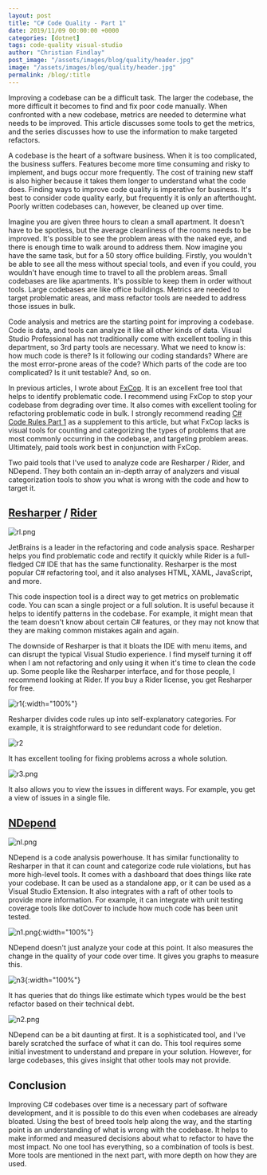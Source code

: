 ```yaml
---
layout: post
title: "C# Code Quality - Part 1"
date: 2019/11/09 00:00:00 +0000
categories: [dotnet]
tags: code-quality visual-studio
author: "Christian Findlay"
post_image: "/assets/images/blog/quality/header.jpg"
image: "/assets/images/blog/quality/header.jpg"
permalink: /blog/:title
---
```


Improving a codebase can be a difficult task. The larger the codebase, the more difficult it becomes to find and fix poor code manually. When confronted with a new codebase, metrics are needed to determine what needs to be improved. This article discusses some tools to get the metrics, and the series discusses how to use the information to make targeted refactors. 

A codebase is the heart of a software business. When it is too complicated, the business suffers. Features become more time consuming and risky to implement, and bugs occur more frequently. The cost of training new staff is also higher because it takes them longer to understand what the code does. Finding ways to improve code quality is imperative for business. It's best to consider code quality early, but frequently it is only an afterthought. Poorly written codebases can, however, be cleaned up over time.

Imagine you are given three hours to clean a small apartment. It doesn't have to be spotless, but the average cleanliness of the rooms needs to be improved. It's possible to see the problem areas with the naked eye, and there is enough time to walk around to address them. Now imagine you have the same task, but for a 50 story office building. Firstly, you wouldn't be able to see all the mess without special tools, and even if you could, you wouldn't have enough time to travel to all the problem areas. Small codebases are like apartments. It's possible to keep them in order without tools. Large codebases are like office buildings. Metrics are needed to target problematic areas, and mass refactor tools are needed to address those issues in bulk. 

Code analysis and metrics are the starting point for improving a codebase. Code is data, and tools can analyze it like all other kinds of data. Visual Studio Professional has not traditionally come with excellent tooling in this department, so 3rd party tools are necessary. What we need to know is: how much code is there? Is it following our coding standards? Where are the most error-prone areas of the code? Which parts of the code are too complicated? Is it unit testable? And, so on. 

In previous articles, I wrote about [FxCop](https://github.com/dotnet/roslyn-analyzers). It is an excellent free tool that helps to identify problematic code. I recommend using FxCop to stop your codebase from degrading over time. It also comes with excellent tooling for refactoring problematic code in bulk. I strongly recommend reading [C# Code Rules Part 1](/c-code-rules-part-1/) as a supplement to this article, but what FxCop lacks is visual tools for counting and categorizing the types of problems that are most commonly occurring in the codebase, and targeting problem areas. Ultimately, paid tools work best in conjunction with FxCop.

Two paid tools that I've used to analyze code are Resharper / Rider, and NDepend. They both contain an in-depth array of analyzers and visual categorization tools to show you what is wrong with the code and how to target it.

[Resharper](https://www.jetbrains.com/resharper/) / [Rider](https://www.jetbrains.com/rider/)
---------------------------------------------------------------------------------------------

![rl.png](/assets/images/blog/quality/rl.png)

JetBrains is a leader in the refactoring and code analysis space. Resharper helps you find problematic code and rectify it quickly while Rider is a full-fledged C# IDE that has the same functionality. Resharper is the most popular C# refactoring tool, and it also analyses HTML, XAML, JavaScript, and more. 

This code inspection tool is a direct way to get metrics on problematic code. You can scan a single project or a full solution. It is useful because it helps to identify patterns in the codebase. For example, it might mean that the team doesn't know about certain C# features, or they may not know that they are making common mistakes again and again. 

The downside of Resharper is that it bloats the IDE with menu items, and can disrupt the typical Visual Studio experience. I find myself turning it off when I am not refactoring and only using it when it's time to clean the code up. Some people like the Resharper interface, and for those people, I recommend looking at Rider. If you buy a Rider license, you get Resharper for free. 

![r1](/assets/images/blog/quality/r1.png){:width="100%"}

Resharper divides code rules up into self-explanatory categories. For example, it is straightforward to see redundant code for deletion.

![r2](/assets/images/blog/quality/r2.png)

It has excellent tooling for fixing problems across a whole solution.

![r3.png](/assets/images/blog/quality/r3.png)

It also allows you to view the issues in different ways. For example, you get a view of issues in a single file.

[NDepend](https://www.ndepend.com/)
-----------------------------------

![nl.png](/assets/images/blog/quality/nl.png)

NDepend is a code analysis powerhouse. It has similar functionality to Resharper in that it can count and categorize code rule violations, but has more high-level tools. It comes with a dashboard that does things like rate your codebase. It can be used as a standalone app, or it can be used as a Visual Studio Extension. It also integrates with a raft of other tools to provide more information. For example, it can integrate with unit testing coverage tools like dotCover to include how much code has been unit tested.

![n1.png](/assets/images/blog/quality/n1.png){:width="100%"}

NDepend doesn't just analyze your code at this point. It also measures the change in the quality of your code over time. It gives you graphs to measure this.

![n3](/assets/images/blog/quality/n3.png){:width="100%"}

It has queries that do things like estimate which types would be the best refactor based on their technical debt.

![n2.png](/assets/images/blog/quality/n2.png)

NDepend can be a bit daunting at first. It is a sophisticated tool, and I've barely scratched the surface of what it can do. This tool requires some initial investment to understand and prepare in your solution. However, for large codebases, this gives insight that other tools may not provide.

Conclusion
----------
Improving C# codebases over time is a necessary part of software development, and it is possible to do this even when codebases are already bloated. Using the best of breed tools help along the way, and the starting point is an understanding of what is wrong with the codebase. It helps to make informed and measured decisions about what to refactor to have the most impact. No one tool has everything, so a combination of tools is best. More tools are mentioned in the next part, with more depth on how they are used.